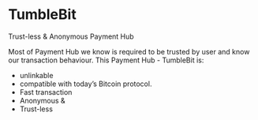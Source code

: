 # TumbleBit
Trust-less &amp; Anonymous Payment Hub

Most of Payment Hub we know is required to be trusted by user and know our transaction behaviour.
This Payment Hub - TumbleBit is:
- unlinkable
- compatible with today’s Bitcoin protocol.
- Fast transaction
- Anonymous &amp;
- Trust-less
